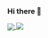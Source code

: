 ### Hi there 👋

<a href="https://github.com/thotgamma">
  <img align="center" src="https://github-readme-stats.vercel.app/api?username=thotgamma&show_icons=true&count_private=true" />
</a>
<a href="https://github.com/thotgamma/">
  <img align="top" src="https://github-readme-stats.vercel.app/api/top-langs/?username=thotgamma&hide=java,html&layout=compact" />
</a>

<!--
**taryune/taryune** is a ✨ _special_ ✨ repository because its `README.md` (this file) appears on your GitHub profile.

Here are some ideas to get you started:

- 🔭 I’m currently working on ...
- 🌱 I’m currently learning ...
- 👯 I’m looking to collaborate on ...
- 🤔 I’m looking for help with ...
- 💬 Ask me about ...
- 📫 How to reach me: ...
- 😄 Pronouns: ...
- ⚡ Fun fact: ...
-->

<!--
**thotgamma/thotgamma** is a ✨ _special_ ✨ repository because its `README.md` (this file) appears on your GitHub profile.

Here are some ideas to get you started:

- 🔭 I’m currently working on ...
- 🌱 I’m currently learning ...
- 👯 I’m looking to collaborate on ...
- 🤔 I’m looking for help with ...
- 💬 Ask me about ...
- 📫 How to reach me: ...
- 😄 Pronouns: ...
- ⚡ Fun fact: ...
-->
